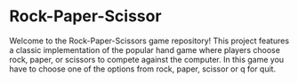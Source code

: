 # Rock-Paper-Scissor
Welcome to the Rock-Paper-Scissors game repository! This project features a classic implementation of the popular hand game where players choose rock, paper, or scissors to compete against the computer.
In this game you have to choose one of the options from rock, paper, scissor or q for quit.
